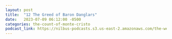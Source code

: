 ```yaml
---
layout: post
title:  "12 The Greed of Baron Danglars"
date:   2023-07-09 06:12:00 -0500
categories: the-count-of-monte-cristo
podcast_link: https://nilbus-podcasts.s3.us-east-2.amazonaws.com/the-well-trained-mind/The%20Count%20of%20Monte%20Cristo/12%20The%20Greed%20of%20Baron%20Danglars.mp3
---
```

